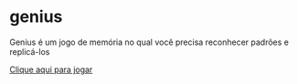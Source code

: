 # genius
Genius é um jogo de memória no qual você precisa reconhecer padrões e replicá-los

[Clique aqui para jogar](https://ma7euspinheiro.github.io/genius/)
